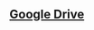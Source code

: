 ## [Google Drive](https://drive.google.com/file/d/10RA6DT-gERnsjkxHUWXlt_Q5vQldCdx8/view?usp=sharing)
